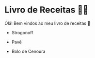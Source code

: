 # Livro de Receitas :man_cook:

Olá! Bem vindos ao meu livro de receitas :wave:

- Strogonoff

- Pavê

- Bolo de Cenoura

  
